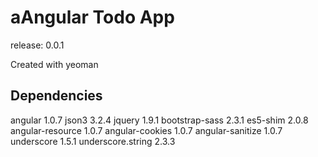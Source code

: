 aAngular Todo App
=================

release: 0.0.1

Created with yeoman

Dependencies
-----------

angular 1.0.7
json3 3.2.4
jquery 1.9.1
bootstrap-sass 2.3.1
es5-shim 2.0.8
angular-resource 1.0.7
angular-cookies 1.0.7
angular-sanitize 1.0.7
underscore 1.5.1
underscore.string 2.3.3
